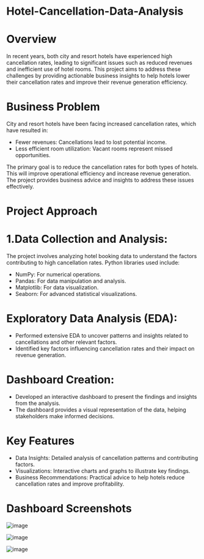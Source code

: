 # Hotel-Cancellation-Data-Analysis  
# Overview
In recent years, both city and resort hotels have experienced high cancellation rates, leading to significant issues such as reduced revenues and inefficient use of hotel rooms. This project aims to address these challenges by providing actionable business insights to help hotels lower their cancellation rates and improve their revenue generation efficiency.  
# Business Problem
City and resort hotels have been facing increased cancellation rates, which have resulted in:  


* Fewer revenues: Cancellations lead to lost potential income.
* Less efficient room utilization: Vacant rooms represent missed opportunities.

  
The primary goal is to reduce the cancellation rates for both types of hotels. This will improve operational efficiency and increase revenue generation. The project provides business advice and insights to address these issues effectively.
# Project Approach
# 1.Data Collection and Analysis:  

The project involves analyzing hotel booking data to understand the factors contributing to high cancellation rates.
Python libraries used include:  
* NumPy: For numerical operations.  
* Pandas: For data manipulation and analysis.  
* Matplotlib: For data visualization.  
* Seaborn: For advanced statistical visualizations.
# Exploratory Data Analysis (EDA):

* Performed extensive EDA to uncover patterns and insights related to cancellations and other relevant factors.
* Identified key factors influencing cancellation rates and their impact on revenue generation.  
# Dashboard Creation:  


* Developed an interactive dashboard to present the findings and insights from the analysis.
* The dashboard provides a visual representation of the data, helping stakeholders make informed decisions.  
# Key Features
* Data Insights: Detailed analysis of cancellation patterns and contributing factors.
* Visualizations: Interactive charts and graphs to illustrate key findings.
* Business Recommendations: Practical advice to help hotels reduce cancellation rates and improve profitability.
# Dashboard Screenshots  
![image](https://github.com/user-attachments/assets/7d68a542-1aa3-4a82-98aa-540adc2e5cd7) 

  
![image](https://github.com/user-attachments/assets/274ec1c0-157b-4c99-af4b-c32ae48f4279)  

  
![image](https://github.com/user-attachments/assets/71a2358e-0718-4300-b30e-78d93f19f501)







  



